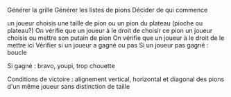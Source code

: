 Générer la grille
Générer les listes de pions
Décider de qui commence

un joueur choisis une taille de pion ou un pion du plateau (pioche ou plateau?)
On vérifie que un joueur à le droit de choisir ce pion
un joueur choisis ou mettre son putain de pion
On vérifie que un joueur à le droit de le mettre ici
Vérifier si un joueur a gagné ou pas
Si un joueur pas gagné : boucle

Si gagné : bravo, youpi, trop chouette


Conditions de victoire : alignement vertical, horizontal et diagonal des pions
d'un même joueur sans distinction de taille
